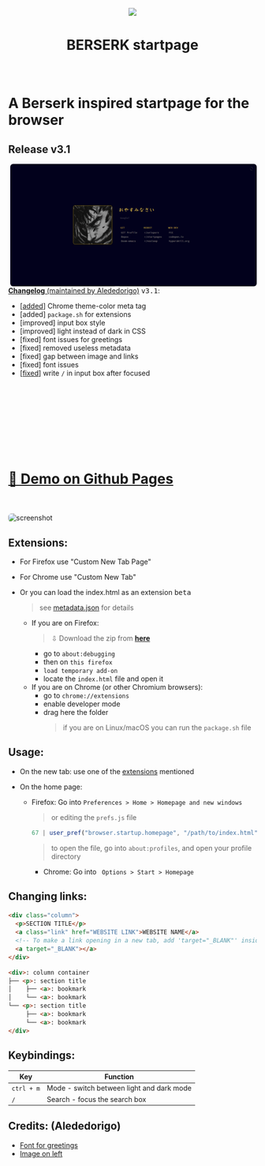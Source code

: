 <p align="center">
  <img src="atom_icon.ico">
</p>

<h1 align="center"><strong> BERSERK startpage</strong>

</p>
</h1>

<br />

# **A Berserk inspired startpage for the browser**

## Release v3.1 <img alt="" align="right" src="https://img.shields.io/github/repo-size/alededorigo/kanji?color=%2358d0f4&style=flat"/>

<a href="https://github.com/Alededorigo/Kanji/releases/tag/3.1">
  <img style="border-radius: 6px" src="https://raw.githubusercontent.com/Shivshreyas/startpage/main/img/Page-ss.png" alt="preview" align="right" width="500px"/>
</a>


[**Changelog** (maintained by Alededorigo)](https://github.com/Alededorigo/startpage/blob/main/changelog.md) <kbd>v3.1</kbd>:

- [[added](https://github.com/Alededorigo/startpage/commit/23e37f84a1d4cc6f55be543789ffb0801ad145f2)] Chrome theme-color meta tag
- [added] `package.sh` for extensions
- [improved] input box style
- [improved] light instead of dark in CSS
- [fixed] font issues for greetings
- [fixed] removed useless metadata
- [fixed] gap between image and links
- [fixed] font issues
- [[fixed](https://github.com/Alededorigo/startpage/commit/e0c797d3199b7ad878bc7585cc06ada79cb1f8de)] write `/` in input box after focused


<br />
<br />
<br />
<br />
<br />
<br />
<br />
<br />


# [🚀️ Demo on Github Pages](https://shivshreyas.github.io/startpage/)

<br />
<br />

<img style="border-radius: 6px" src="https://res.cloudinary.com/dn3cdvdix/image/upload/v1615300936/preview_nosmbp.gif" alt="screenshot"/>

## Extensions:

- For Firefox use "Custom New Tab Page"
- For Chrome use "Custom New Tab"
- Or you can load the index.html as an extension <kbd>beta</kbd>

  > see [metadata.json](https://raw.githubusercontent.com/Alededorigo/startpage/main/manifest.json) for details

  - If you are on Firefox:
    > ⇩ Download the zip from [**here**](https://github.com/Alededorigo/startpage/releases)
    - go to `about:debugging`
    - then on `this firefox`
    - `load temporary add-on`
    - locate the `index.html` file and open it
  - If you are on Chrome (or other Chromium browsers):
    - go to `chrome://extensions`
    - enable developer mode
    - drag here the folder
      > if you are on Linux/macOS you can run the `package.sh` file

## Usage:

- On the new tab: use one of the [extensions](#extensions) mentioned

- On the home page:

  - Firefox: Go into
    `Preferences > Home > Homepage and new windows`
    <br/>

    > or editing the `prefs.js` file

    ```js
    67 | user_pref("browser.startup.homepage", "/path/to/index.html")
    ```

    > to open the file, go into `about:profiles`, and open your profile directory

    - Chrome: Go into
      ` Options > Start > Homepage`

## Changing links:

```html
<div class="column">
  <p>SECTION TITLE</p>
  <a class="link" href="WEBSITE LINK">WEBSITE NAME</a>
  <!-- To make a link opening in a new tab, add 'target="_BLANK"' inside the link tag: -->
  <a target="_BLANK"></a>
</div>
```

```html
<div>: column container
├── <p>: section title
│    ├── <a>: bookmark
│    └── <a>: bookmark
└── <p>: section title
     ├── <a>: bookmark
     └── <a>: bookmark
</div>
```

## Keybindings:

| Key        | Function                                  |
| ---------- | ----------------------------------------- |
| `ctrl + m` | Mode - switch between light and dark mode |
| `/`        | Search - focus the search box             |

## Credits: (Alededorigo)

- [Font for greetings](https://www.1001fonts.com/electroharmonix-font.html)
- [Image on left](https://raw.githubusercontent.com/Shivshreyas/startpage/main/img/guts_dp.jpg)
